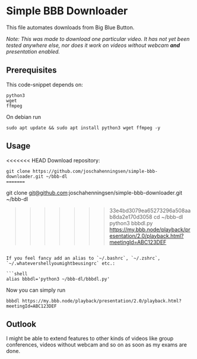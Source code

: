 # Simple BBB Downloader

This file automates downloads from Big Blue Button.

_Note: This was made to download one particular video. 
It has not yet been tested anywhere else, nor does it work on videos 
without webcam **and** presentation enabled._

## Prerequisites
This code-snippet depends on:
```shell
python3
wget
ffmpeg
```

On debian run
```shell
sudo apt update && sudo apt install python3 wget ffmpeg -y
```

## Usage
<<<<<<< HEAD
Download repository:
```shell
git clone https://github.com/joschahenningsen/simple-bbb-downloader.git ~/bbb-dl
=======
```
git clone git@github.com:joschahenningsen/simple-bbb-downloader.git ~/bbb-dl
>>>>>>> 33e4bd3079ea65273296a508aab8da2e170d3058
cd ~/bbb-dl
python3 bbbdl.py https://my.bbb.node/playback/presentation/2.0/playback.html?meetingId=ABC123DEF
```

If you feel fancy add an alias to `~/.bashrc`, `~/.zshrc`, `~/.whatevershellyoumightbeusingrc` etc.:

```shell
alias bbbdl='python3 ~/bbb-dl/bbbdl.py'
```

Now you can simply run

```shell
bbbdl https://my.bbb.node/playback/presentation/2.0/playback.html?meetingId=ABC123DEF
```

## Outlook
I might be able to extend features to other kinds of videos like group conferences,
videos without webcam and so on as soon as my exams are done.

